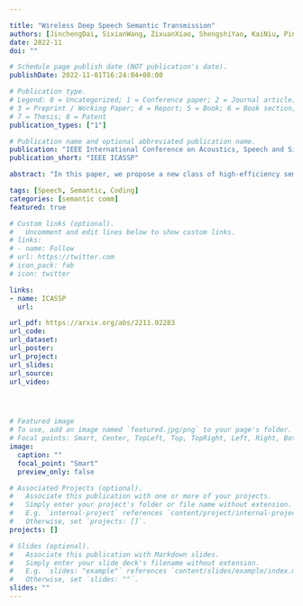 ```yaml
---

title: "Wireless Deep Speech Semantic Transmission"
authors: [JinchengDai, SixianWang, ZixuanXiao, ShengshiYao, KaiNiu, PingZhang]
date: 2022-11
doi: ""

# Schedule page publish date (NOT publication's date).
publishDate: 2022-11-01T16:24:04+08:00

# Publication type.
# Legend: 0 = Uncategorized; 1 = Conference paper; 2 = Journal article;
# 3 = Preprint / Working Paper; 4 = Report; 5 = Book; 6 = Book section;
# 7 = Thesis; 8 = Patent
publication_types: ["1"]

# Publication name and optional abbreviated publication name.
publication: "IEEE International Conference on Acoustics, Speech and Signal Processing"
publication_short: "IEEE ICASSP"

abstract: "In this paper, we propose a new class of high-efficiency semantic coded transmission methods for end-to-end speech transmission over wireless channels. We name the whole system as deep speech semantic transmission (DSST). Specifically, we introduce a nonlinear transform to map the speech source to semantic latent space and feed semantic features into source-channel encoder to generate the channel-input sequence. Guided by the variational modeling idea, we build an entropy model on the latent space to estimate the importance diversity among semantic feature embeddings. Accordingly, these semantic features of different importance can be allocated with different coding rates reasonably, which maximizes the system coding gain. Furthermore, we introduce a channel signal-to-noise ratio (SNR) adaptation mechanism such that a single model can be applied over various channel states. The end-to-end optimization of our model leads to a flexible rate-distortion (RD) trade-off, supporting versatile wireless speech semantic transmission. Experimental results verify that our DSST system clearly outperforms current engineered speech transmission systems on both objective and subjective metrics. Compared with existing neural speech semantic transmission methods, our model saves up to 75% of channel bandwidth costs when achieving the same quality. An intuitive comparison of audio demos can be found at this https URL. "

tags: [Speech, Semantic, Coding]
categories: [semantic comm]
featured: true

# Custom links (optional).
#   Uncomment and edit lines below to show custom links.
# links:
# - name: Follow
# url: https://twitter.com
# icon_pack: fab
# icon: twitter

links:
- name: ICASSP
  url: 

url_pdf: https://arxiv.org/abs/2211.02283
url_code: 
url_dataset:
url_poster:
url_project: 
url_slides:
url_source: 
url_video:




# Featured image
# To use, add an image named `featured.jpg/png` to your page's folder. 
# Focal points: Smart, Center, TopLeft, Top, TopRight, Left, Right, BottomLeft, Bottom, BottomRight.
image:
  caption: ""
  focal_point: "Smart"
  preview_only: false

# Associated Projects (optional).
#   Associate this publication with one or more of your projects.
#   Simply enter your project's folder or file name without extension.
#   E.g. `internal-project` references `content/project/internal-project/index.md`.
#   Otherwise, set `projects: []`.
projects: []

# Slides (optional).
#   Associate this publication with Markdown slides.
#   Simply enter your slide deck's filename without extension.
#   E.g. `slides: "example"` references `content/slides/example/index.md`.
#   Otherwise, set `slides: ""`.
slides: ""
---
```

